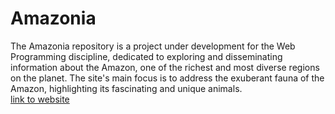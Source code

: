 # Amazonia
The Amazonia repository is a project under development for the Web Programming discipline, dedicated to exploring and disseminating information about the Amazon, one of the richest and most diverse regions on the planet. The site's main focus is to address the exuberant fauna of the Amazon, highlighting its fascinating and unique animals.<br>
[link to website](https://josecumaru.github.io/Amazonia/)
